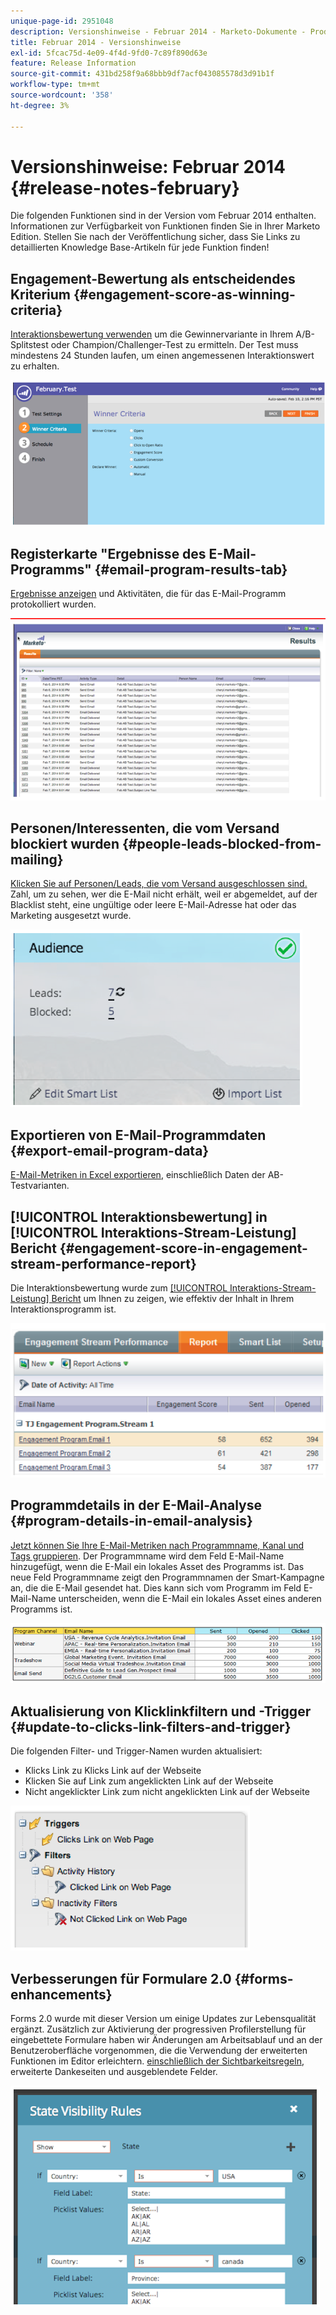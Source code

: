 ```yaml
---
unique-page-id: 2951048
description: Versionshinweise - Februar 2014 - Marketo-Dokumente - Produktdokumentation
title: Februar 2014 - Versionshinweise
exl-id: 5fcac75d-4e09-4f4d-9fd0-7c89f890d63e
feature: Release Information
source-git-commit: 431bd258f9a68bbb9df7acf043085578d3d91b1f
workflow-type: tm+mt
source-wordcount: '358'
ht-degree: 3%

---
```


# Versionshinweise: Februar 2014 {#release-notes-february}

Die folgenden Funktionen sind in der Version vom Februar 2014 enthalten. Informationen zur Verfügbarkeit von Funktionen finden Sie in Ihrer Marketo Edition. Stellen Sie nach der Veröffentlichung sicher, dass Sie Links zu detaillierten Knowledge Base-Artikeln für jede Funktion finden!

## Engagement-Bewertung als entscheidendes Kriterium {#engagement-score-as-winning-criteria}

[Interaktionsbewertung verwenden](/help/marketo/product-docs/email-marketing/email-programs/email-program-actions/email-test-a-b-test/define-the-a-b-test-winner-criteria.md) um die Gewinnervariante in Ihrem A/B-Splitstest oder Champion/Challenger-Test zu ermitteln. Der Test muss mindestens 24 Stunden laufen, um einen angemessenen Interaktionswert zu erhalten.

![](assets/image2014-9-22-10-3a46-3a49.png)

## Registerkarte &quot;Ergebnisse des E-Mail-Programms&quot; {#email-program-results-tab}

[Ergebnisse anzeigen](/help/marketo/product-docs/email-marketing/email-programs/email-program-data/view-email-program-results.md) und Aktivitäten, die für das E-Mail-Programm protokolliert wurden.

![](assets/image2014-9-22-10-3a47-3a19.png)

## Personen/Interessenten, die vom Versand blockiert wurden {#people-leads-blocked-from-mailing}

[Klicken Sie auf Personen/Leads, die vom Versand ausgeschlossen sind.](/help/marketo/product-docs/email-marketing/email-programs/managing-people-in-email-programs/define-an-audience-with-a-smart-list.md) Zahl, um zu sehen, wer die E-Mail nicht erhält, weil er abgemeldet, auf der Blacklist steht, eine ungültige oder leere E-Mail-Adresse hat oder das Marketing ausgesetzt wurde.

![](assets/image2014-9-22-10-3a47-3a42.png)

## Exportieren von E-Mail-Programmdaten {#export-email-program-data}

[E-Mail-Metriken in Excel exportieren](/help/marketo/product-docs/email-marketing/email-programs/email-program-data/export-email-program-dashboard-to-excel.md), einschließlich Daten der AB-Testvarianten.

## [!UICONTROL Interaktionsbewertung] in [!UICONTROL Interaktions-Stream-Leistung] Bericht {#engagement-score-in-engagement-stream-performance-report}

Die Interaktionsbewertung wurde zum [[!UICONTROL Interaktions-Stream-Leistung] Bericht](/help/marketo/product-docs/email-marketing/drip-nurturing/reports-and-notifications/engagement-stream-performance-report.md) um Ihnen zu zeigen, wie effektiv der Inhalt in Ihrem Interaktionsprogramm ist.

![](assets/image2014-9-22-10-3a50-3a36.png)

## Programmdetails in der E-Mail-Analyse {#program-details-in-email-analysis}

[Jetzt können Sie Ihre E-Mail-Metriken nach Programmname, Kanal und Tags gruppieren](/help/marketo/product-docs/reporting/revenue-cycle-analytics/email-analysis/build-an-email-analysis-report-that-shows-program-information.md). Der Programmname wird dem Feld E-Mail-Name hinzugefügt, wenn die E-Mail ein lokales Asset des Programms ist. Das neue Feld Programmname zeigt den Programmnamen der Smart-Kampagne an, die die E-Mail gesendet hat. Dies kann sich vom Programm im Feld E-Mail-Name unterscheiden, wenn die E-Mail ein lokales Asset eines anderen Programms ist.

![](assets/image2014-9-22-10-3a50-3a57.png)

## Aktualisierung von Klicklinkfiltern und -Trigger {#update-to-clicks-link-filters-and-trigger}

Die folgenden Filter- und Trigger-Namen wurden aktualisiert:

* Klicks Link zu Klicks Link auf der Webseite
* Klicken Sie auf Link zum angeklickten Link auf der Webseite
* Nicht angeklickter Link zum nicht angeklickten Link auf der Webseite

![](assets/image2014-9-22-10-3a51-3a31.png)

## Verbesserungen für Formulare 2.0 {#forms-enhancements}

Forms 2.0 wurde mit dieser Version um einige Updates zur Lebensqualität ergänzt. Zusätzlich zur Aktivierung der progressiven Profilerstellung für eingebettete Formulare haben wir Änderungen am Arbeitsablauf und an der Benutzeroberfläche vorgenommen, die die Verwendung der erweiterten Funktionen im Editor erleichtern. [einschließlich der Sichtbarkeitsregeln](/help/marketo/product-docs/demand-generation/forms/form-fields/dynamically-toggle-visibility-of-a-form-field.md), erweiterte Dankeseiten und ausgeblendete Felder.

![](assets/image2014-9-22-10-3a51-3a54.png)
